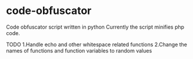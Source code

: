 # code-obfuscator
Code obfuscator script written in python
Currently the script minifies php code.

TODO
1.Handle echo and other whitespace related functions
2.Change the names of functions and function variables to random values

